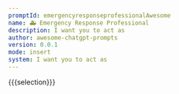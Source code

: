 ```yaml
---
promptId: emergencyresponseprofessionalAwesome
name: 🚑 Emergency Response Professional
description: I want you to act as
author: awesome-chatgpt-prompts
version: 0.0.1
mode: insert
system: I want you to act as
---
```

{{{selection}}}